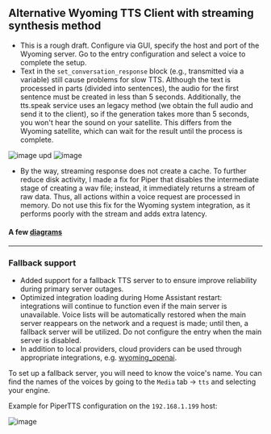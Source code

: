 
## Alternative Wyoming TTS Client with streaming synthesis method

- This is a rough draft. Configure via GUI, specify the host and port of the Wyoming server. Go to the entry configuration and select a voice to complete the setup.
- Text in the `set_conversation_response` block (e.g., transmitted via a variable) still cause problems for slow TTS. Although the text is processed in parts (divided into sentences), the audio for the first sentence must be created in less than 5 seconds. Additionally, the tts.speak service uses an legacy method (we obtain the full audio and send it to the client), so if the generation takes more than 5 seconds, you won't hear the sound on your satellite. This differs from the Wyoming satellite, which can wait for the result until the process is complete.

![image](https://github.com/user-attachments/assets/e4bd8fce-4013-44b8-bea0-d901b8434240)
upd
![image](https://github.com/user-attachments/assets/d9a4089a-7f64-40e7-aeca-71958061190a)


- By the way, streaming response does not create a cache. To further reduce disk activity, I made a fix for Piper that disables the intermediate stage of creating a wav file; instead, it immediately returns a stream of raw data. Thus, all actions within a voice request are processed in memory. Do not use this fix for the Wyoming system integration, as it performs poorly with the stream and adds extra latency.

#### A few [diagrams](https://github.com/mitrokun/streaming_tts_proxy/blob/main/DIAGRAM.md)

---
### Fallback support

* Added support for a fallback TTS server to to ensure improve reliability  during primary server outages.
* Optimized integration loading during Home Assistant restart: integrations will continue to function even if the main server is unavailable. Voice lists will be automatically restored when the main server reappears on the network and a request is made; until then, a fallback server will be utilized. Do not configure the entry when the main server is disabled.
* In addition to local providers, cloud providers can be used through appropriate integrations, e.g. [wyoming_openai](https://github.com/roryeckel/wyoming_openai).

To set up a fallback server, you will need to know the voice's name. You can find the names of the voices by going to the `Media` tab -> `tts`  and selecting your engine.

Example for PiperTTS configuration on the `192.168.1.199` host:

![image](https://github.com/user-attachments/assets/d01bcf2e-caf2-4bd7-922f-af6771959f90)
